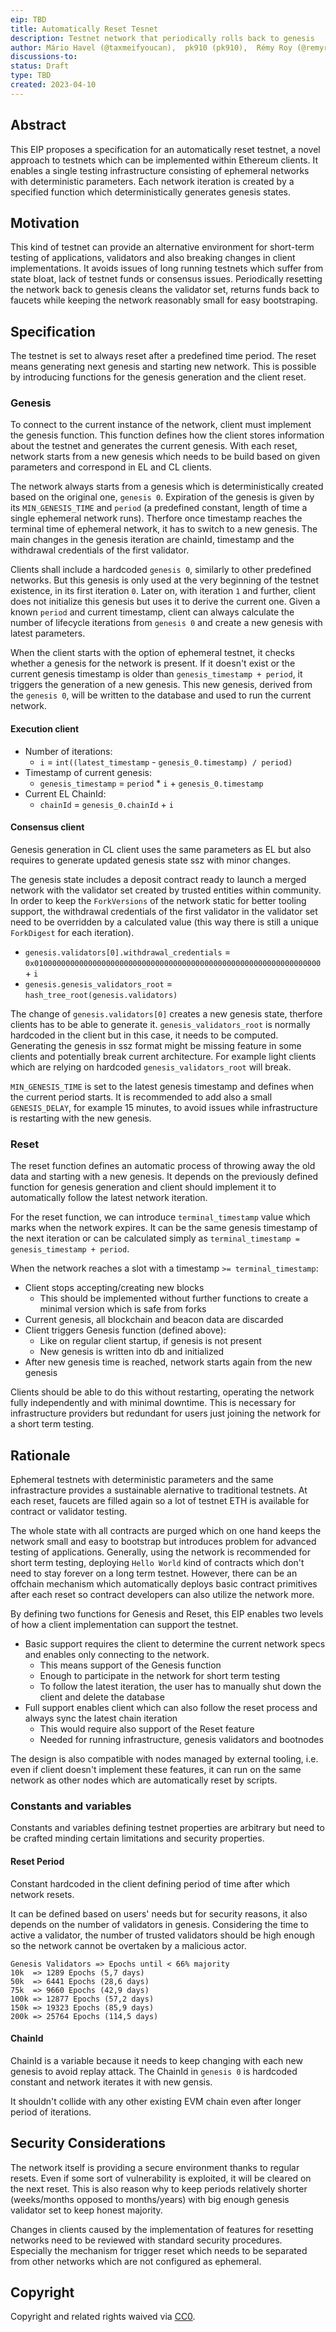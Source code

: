 ```yaml
---
eip: TBD
title: Automatically Reset Tesnet
description: Testnet network that periodically rolls back to genesis
author: Mário Havel (@taxmeifyoucan),  pk910 (pk910),  Rémy Roy (@remyroy)
discussions-to: 
status: Draft
type: TBD
created: 2023-04-10
---
```


## Abstract

This EIP proposes a specification for an automatically reset testnet, a novel approach to testnets which can be implemented within Ethereum clients. It enables a single testing infrastructure consisting of ephemeral networks with deterministic parameters. Each network iteration is created by a specified function which deterministically generates genesis states.

## Motivation

This kind of testnet can provide an alternative environment for short-term testing of applications, validators and also breaking changes in client implementations. It avoids issues of long running testnets which suffer from state bloat, lack of testnet funds or consensus issues. Periodically resetting the network back to genesis cleans the validator set, returns funds back to faucets while keeping the network reasonably small for easy bootstraping. 

## Specification

The testnet is set to always reset after a predefined time period. The reset means generating next genesis and starting new network. This is possible by introducing functions for the genesis generation and the client reset.

### Genesis 

To connect to the current instance of the network, client must implement the genesis function. This function defines how the client stores information about the testnet and generates the current genesis. With each reset, network starts from a new genesis which needs to be build based on given parameters and correspond in EL and CL clients. 

The network always starts from a genesis which is deterministically created based on the original one, `genesis 0`. Expiration of the genesis is given by its `MIN_GENESIS_TIME` and `period` (a predefined constant, length of time a single ephemeral network runs). Therfore once timestamp reaches the terminal time of ephemeral network, it has to switch to a new genesis. The main changes in the genesis iteration are chainId, timestamp and the withdrawal credentials of the first validator. 

Clients shall include a hardcoded `genesis 0`, similarly to other predefined networks. But this genesis is only used at the very beginning of the testnet existence, in its first iteration `0`. Later on, with iteration `1` and further, client does not initialize this genesis but uses it to derive the current one. Given a known `period` and current timestamp, client can always calculate the number of lifecycle iterations from `genesis 0` and create a new genesis with latest parameters. 

When the client starts with the option of ephemeral testnet, it checks whether a genesis for the network is present. If it doesn't exist or the current genesis timestamp is older than `genesis_timestamp + period`, it triggers the generation of a new genesis. This new genesis, derived from the `genesis 0`, will be written to the database and used to run the current network.

#### Execution client

* Number of iterations:
    *  `i` = `int((latest_timestamp` - `genesis_0.timestamp) / period)`
* Timestamp of current genesis:
    * `genesis_timestamp` = `period` * `i` + `genesis_0.timestamp`
* Current EL ChainId:
    * `chainId` = `genesis_0.chainId` + `i`

#### Consensus client

Genesis generation in CL client uses the same parameters as EL but also requires to generate updated genesis state ssz with minor changes. 

The genesis state includes a deposit contract ready to launch a merged network with the validator set created by trusted entities within community. 
In order to keep the `ForkVersions` of the network static for better tooling support, the withdrawal credentials of the first validator in the validator set need to be overridden by a calculated value (this way there is still a unique `ForkDigest` for each iteration).
* `genesis.validators[0].withdrawal_credentials` = `0x0100000000000000000000000000000000000000000000000000000000000000` + `i`
* `genesis.genesis_validators_root` =  `hash_tree_root(genesis.validators)`

The change of `genesis.validators[0]` creates a new genesis state, therfore clients has to be able to generate it. `genesis_validators_root` is normally hardcoded in the client but in this case, it needs to be computed. Generating the genesis in ssz format might be missing feature in some clients and potentially break current architecture. For example light clients which are relying on hardcoded `genesis_validators_root` will break. 

`MIN_GENESIS_TIME` is set to the latest genesis timestamp and defines when the current period starts. It is recommended to add also a small `GENESIS_DELAY`, for example 15 minutes, to avoid issues while infrastructure is restarting with the new genesis. 

### Reset

The reset function defines an automatic process of throwing away the old data and starting with a new genesis. It depends on the previously defined function for genesis generation and client should implement it to automatically follow the latest network iteration. 

For the reset function, we can introduce `terminal_timestamp` value which marks when the network expires. It can be the same genesis timestamp of the next iteration or can be calculated simply as `terminal_timestamp = genesis_timestamp + period`. 

When the network reaches a slot with a timestamp `>= terminal_timestamp`: 

- Client stops accepting/creating new blocks
    - This should be implemented without further functions to create a minimal version which is safe from forks 
- Current genesis, all blockchain and beacon data are discarded 
- Client triggers Genesis function (defined above):
    - Like on regular client startup, if genesis is not present
    - New genesis is written into db and initialized
- After new genesis time is reached, network starts again from the new genesis

Clients should be able to do this without restarting, operating the network fully independently and with minimal downtime. This is necessary for infrastructure providers but redundant for users just joining the network for a short term testing. 


## Rationale

Ephemeral testnets with deterministic parameters and the same infrastracture provides a sustainable alernative to traditional testnets. At each reset, faucets are filled again so a lot of testnet ETH is available for contract or validator testing. 

The whole state with all contracts are purged which on one hand keeps the network small and easy to bootstrap but introduces problem for advanced testing of applications. Generally, using the network is recommended for short term testing, deploying `Hello World` kind of contracts which don't need to stay forever on a long term testnet. However, there can be an offchain mechanism which automatically deploys basic contract primitives after each reset so contract developers can also utilize the network more.

By defining two functions for Genesis and Reset, this EIP enables two levels of how a client implementation can support the testnet. 

* Basic support requires the client to determine the current network specs and enables only connecting to the network. 
    * This means support of the Genesis function
    * Enough to participate in the network for short term testing
    * To follow the latest iteration, the user has to manually shut down the client and delete the database
* Full support enables client which can also follow the reset process and always sync the latest chain iteration
    * This would require also support of the Reset feature
    * Needed for running infrastructure, genesis validators and bootnodes

The design is also compatible with nodes managed by external tooling, i.e. even if client doesn't implement these features, it can run on the same network as other nodes which are automatically reset by scripts.  


### Constants and variables

Constants and variables defining testnet properties are arbitrary but need to be crafted minding certain limitations and security properties.

#### Reset Period 

Constant hardcoded in the client defining period of time after which network resets. 

It can be defined based on users' needs but for security reasons, it also depends on the number of validators in genesis. Considering the time to active a validator, the number of trusted validators should be high enough so the network cannot be overtaken by a malicious actor.
```
Genesis Validators => Epochs until < 66% majority
10k  => 1289 Epochs (5,7 days)
50k  => 6441 Epochs (28,6 days)
75k  => 9660 Epochs (42,9 days)
100k => 12877 Epochs (57,2 days)
150k => 19323 Epochs (85,9 days)
200k => 25764 Epochs (114,5 days)
```

#### ChainId 

ChainId is a variable because it needs to keep changing with each new genesis to avoid replay attack. The ChainId in `genesis 0` is hardcoded constant and network iterates it with new gensis. 

It shouldn't collide with any other existing EVM chain even after longer period of iterations. 

## Security Considerations

The network itself is providing a secure environment thanks to regular resets. Even if some sort of vulnerability is exploited, it will be cleared on the next reset. This is also reason why to keep periods relatively shorter (weeks/months opposed to months/years) with big enough genesis validator set to keep honest majority. 

Changes in clients caused by the implementation of features for resetting networks need to be reviewed with standard security procedures. Especially the mechanism for trigger reset which needs to be separated from other networks which are not configured as ephemeral. 

## Copyright

Copyright and related rights waived via [CC0](../LICENSE.md).
